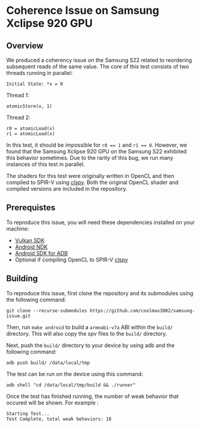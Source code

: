 # Coherence Issue on Samsung Xclipse 920 GPU
## Overview
We produced a coherency issue on the Samsung S22 related to reordering subsequent reads of the same value. The core of this test consists of two threads running in parallel: 

`Initial State: *x = 0`

Thread 1:
```
atomicStore(x, 1)
```

Thread 2: 
```
r0 = atomicLoad(x)
r1 = atomicLoad(x)
```

In this test, it should be impossible for `r0 == 1` and `r1 == 0`. However, we found that the Samsung Xclipse 920 GPU on the Samsung S22 exhibited this behavior sometimes. Due to the rarity of this bug, we run many instances of this test in parallel.

The shaders for this test were originally written in OpenCL and then compiled to SPIR-V using [clspv](https://github.com/google/clspv). Both the original OpenCL shader and compiled versions are included in the repository. 

## Prerequistes
To reproduce this issue, you will need these dependencies installed on your machine:
- [Vulkan SDK](https://vulkan.lunarg.com/sdk/home)
- [Android NDK](https://developer.android.com/ndk/downloads)
- [Android SDK for ADB](https://developer.android.com/tools/releases/platform-tools#downloads.html)
- Optional if compiling OpenCL to SPIR-V [clspv](https://github.com/google/clspv)
  
## Building 
To reproduce this issue, first clone the repository and its submodules using the following command:
```
git clone --recurse-submodules https://github.com/coolmax3002/samsung-issue.git
```

Then, run `make android` to build a `armeabi-v7a` ABI within the `build/` directory. This will also copy the spv files to the `build/` directory. 

Next, push the `build/` directory to your device by using adb and the following command: 
```
adb push build/ /data/local/tmp
```

The test can be run on the device using this command:
```
adb shell "cd /data/local/tmp/build && ./runner"
```

Once the test has finished running, the number of weak behavior that occured will be shown. For example :
```
Starting Test...
Test Complete, total weak behaviors: 18
```







